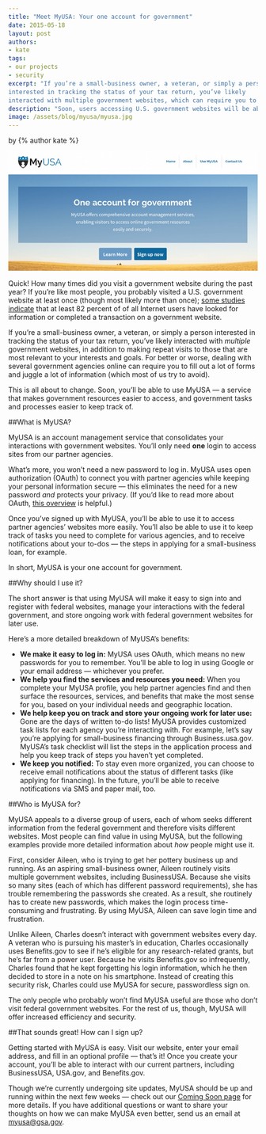 ```yaml
---
title: "Meet MyUSA: Your one account for government"
date: 2015-05-18
layout: post
authors:
- kate
tags:
- our projects
- security
excerpt: "If you’re a small-business owner, a veteran, or simply a person
interested in tracking the status of your tax return, you’ve likely
interacted with multiple government websites, which can require you to fill out a lot of forms and juggle a lot of information. Soon, you’ll be able to use MyUSA — a service that makes government resources easier to access, and government tasks and processes easier to keep track of."
description: "Soon, users accessing U.S. government websites will be able to use MyUSA — a service that makes government resources easier to access, and government tasks and processes easier to keep track of."
image: /assets/blog/myusa/myusa.jpg
---
```


<p class="authors">
  by {% author kate %}
</p>

[![MyUsa Screenshot](/assets/blog/myusa/myusa.jpg)](https://my.usa.gov/)


Quick! How many times did you visit a government website during the past
year? If you’re like most people, you probably visited a U.S. government
website at least once (though most likely more than once); [some
studies indicate](http://www.pewinternet.org/2010/04/27/government-online/)
that at least 82 percent of of all Internet users have looked for
information or completed a transaction on a government website.

If you’re a small-business owner, a veteran, or simply a person
interested in tracking the status of your tax return, you’ve likely
interacted with *multiple* government websites, in addition to making
repeat visits to those that are most relevant to your interests and
goals. For better or worse, dealing with several government agencies
online can require you to fill out a lot of forms and juggle a lot of
information (which most of us try to avoid).

This is all about to change. Soon, you’ll be able to use MyUSA — a
service that makes government resources easier to access, and government
tasks and processes easier to keep track of.

##What is MyUSA?

MyUSA is an account management service that consolidates your
interactions with government websites. You’ll only need **one** login to
access sites from our partner agencies.

What’s more, you won’t need a new password to log in. MyUSA uses open
authorization (OAuth) to connect you with partner agencies while keeping
your personal information secure — this eliminates the need for a new
password *and* protects your privacy. (If you’d like to read more about
OAuth, [this overview](http://oauth.net/about/) is helpful.)

Once you’ve signed up with MyUSA, you’ll be able to use it to access
partner agencies’ websites more easily. You’ll also be able to use it to
keep track of tasks you need to complete for various agencies, and to
receive notifications about your to-dos — the steps in applying for a
small-business loan, for example.

In short, MyUSA is your one account for government.

##Why should I use it?

The short answer is that using MyUSA will make it easy to sign into and
register with federal websites, manage your interactions with the
federal government, and store ongoing work with federal government
websites for later use.

Here’s a more detailed breakdown of MyUSA’s benefits:

-   **We make it easy to log in:** MyUSA uses OAuth, which means no new passwords for you to remember. You’ll be able to log in using Google or your email address — whichever you prefer.
-   **We help you find the services and resources you need:** When you complete your MyUSA profile, you help partner agencies find and then surface the resources, services, and benefits that make the most sense for you, based on your individual needs and geographic location.
-   **We help keep you on track and store your ongoing work for later use:** Gone are the days of written to-do lists! MyUSA provides customized task lists for each agency you’re interacting with. For example, let’s say you’re applying for small-business financing through Business.usa.gov. MyUSA’s task checklist will list the steps in the application process and help you keep track of steps you haven’t yet completed.
-   **We keep you notified:** To stay even more organized, you can choose to receive email notifications about the status of different tasks (like applying for financing). In the future, you’ll be able to receive notifications via SMS and paper mail, too.

##Who is MyUSA for?

MyUSA appeals to a diverse group of users, each of whom seeks different
information from the federal government and therefore visits different
websites. Most people can find value in using MyUSA, but the following
examples provide more detailed information about *how* people might use
it.

First, consider Aileen, who is trying to get her pottery business up and
running. As an aspiring small-business owner, Aileen routinely visits
multiple government websites, including BusinessUSA. Because she visits
so many sites (each of which has different password requirements), she
has trouble remembering the passwords she created. As a result, she
routinely has to create new passwords, which makes the login process
time-consuming and frustrating. By using MyUSA, Aileen can save login
time and frustration.

Unlike Aileen, Charles doesn’t interact with government websites every
day. A veteran who is pursuing his master’s in education, Charles
occasionally uses Benefits.gov to see if he’s eligible for any
research-related grants, but he’s far from a power user. Because he
visits Benefits.gov so infrequently, Charles found that he kept
forgetting his login information, which he then decided to store in a
note on his smartphone. Instead of creating this security risk, Charles
could use MyUSA for secure, passwordless sign on.

The only people who probably won’t find MyUSA useful are those who don’t
visit federal government websites. For the rest of us, though, MyUSA
will offer increased efficiency and security.

##That sounds great! How can I sign up?

Getting started with MyUSA is easy. Visit our website, enter your email
address, and fill in an optional profile — that’s it! Once you create
your account, you’ll be able to interact with our current partners,
including BusinessUSA, USA.gov, and Benefits.gov.

Though we’re currently undergoing site updates, MyUSA should be up and
running within the next few weeks — check out our [Coming Soon
page](https://my.usa.gov/) for more details. If you have additional
questions or want to share your thoughts on how we can make MyUSA even
better, send us an email at myusa@gsa.gov.
